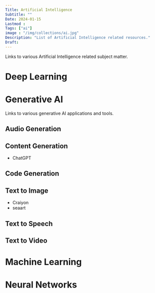 ```yaml
---
Title: Artificial Intelligence
Subtitle: ""
Date: 2024-01-15
Lastmod : 
Tags: ["ai"]
image : "/img/collections/ai.jpg"
Description: "List of Artificial Intelligence related resources."
Draft: 
---
```


Links to various Artificial Intelligence related subject matter. 

# Deep Learning

# Generative AI
Links to various generative AI applications and tools.

## Audio Generation

## Content Generation
- ChatGPT

## Code Generation

## Text to Image
- Craiyon
- seaart


## Text to Speech

## Text to Video

# Machine Learning

# Neural Networks